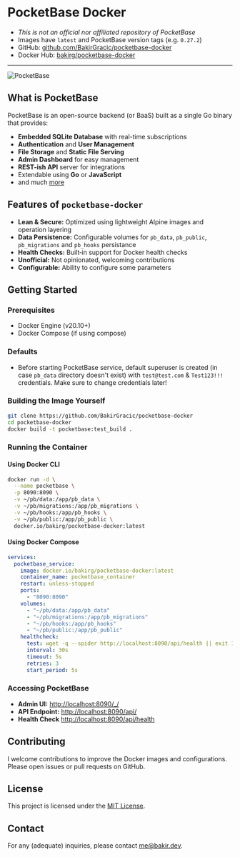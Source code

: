 # PocketBase Docker

- *This is not an official nor affiliated repository of PocketBase*
- Images have `latest` and PocketBase version tags (e.g. `0.27.2`)
- GitHub: [github.com/BakirGracic/pocketbase-docker](https://github.com/BakirGracic/pocketbase-docker)
- Docker Hub: [bakirg/pocketbase-docker](https://hub.docker.com/r/bakirg/pocketbase-docker)

---

![PocketBase](https://i.imgur.com/5qimnm5.png)

## What is PocketBase

PocketBase is an open-source backend (or BaaS) built as a single Go binary that provides:
- **Embedded SQLite Database** with real-time subscriptions
- **Authentication** and **User Management**
- **File Storage** and **Static File Serving**
- **Admin Dashboard** for easy management
- **REST-ish API** server for integrations
- Extendable using **Go** or **JavaScript**
- and much [more](https://pocketbase.io/)

## Features of `pocketbase-docker`

- **Lean & Secure:** Optimized using lightweight Alpine images and operation layering
- **Data Persistence:** Configurable volumes for `pb_data`, `pb_public`, `pb_migrations` and `pb_hooks` persistance
- **Health Checks:** Built‑in support for Docker health checks
- **Unofficial:** Not opinionated, welcoming contributions
- **Configurable:** Ability to configure some parameters

## Getting Started

### Prerequisites

- Docker Engine (v20.10+)
- Docker Compose (if using compose)

### Defaults

- Before starting PocketBase service, default superuser is created (in case `pb_data` directory doesn't exist) with `test@test.com` & `Test123!!!` credentials. Make sure to change credentials later!

### Building the Image Yourself

```bash
git clone https://github.com/BakirGracic/pocketbase-docker
cd pocketbase-docker
docker build -t pocketbase:test_build .
```

### Running the Container

#### Using Docker CLI

```bash
docker run -d \
  --name pocketbase \
  -p 8090:8090 \
  -v ~/pb/data:/app/pb_data \
  -v ~/pb/migrations:/app/pb_migrations \
  -v ~/pb/hooks:/app/pb_hooks \
  -v ~/pb/public:/app/pb_public \
  docker.io/bakirg/pocketbase-docker:latest
```

#### Using Docker Compose

```yaml
services:
  pocketbase_service:
    image: docker.io/bakirg/pocketbase-docker:latest
    container_name: pocketbase_container
    restart: unless-stopped
    ports:
      - "8090:8090"
    volumes:
      - "~/pb/data:/app/pb_data"
      - "~/pb/migrations:/app/pb_migrations" 
      - "~/pb/hooks:/app/pb_hooks" 
      - "~/pb/public:/app/pb_public" 
    healthcheck:
      test: wget -q --spider http://localhost:8090/api/health || exit 1
      interval: 30s
      timeout: 5s
      retries: 3
      start_period: 5s
```

### Accessing PocketBase

- **Admin UI:** [http://localhost:8090/_/](http://localhost:8090/_/)
- **API Endpoint:** [http://localhost:8090/api/](http://localhost:8090/api/)
- **Health Check** [http://localhost:8090/api/health](http://localhost:8090/api/health)

## Contributing

I welcome contributions to improve the Docker images and configurations. Please open issues or pull requests on GitHub.

## License

This project is licensed under the [MIT License](LICENSE).

## Contact

For any (adequate) inquiries, please contact [me@bakir.dev](mailto:me@bakir.dev).
